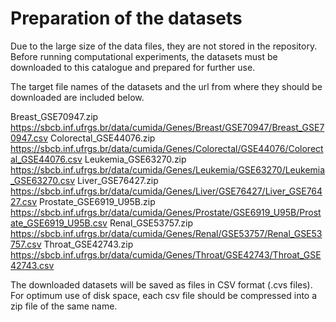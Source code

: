 # Preparation of the datasets

Due to the large size of the data files, they are not stored in the repository. Before running computational experiments, the datasets must be downloaded to this catalogue and prepared for further use.

The target file names of the datasets and the url from where they should be downloaded are included below.

Breast_GSE70947.zip https://sbcb.inf.ufrgs.br/data/cumida/Genes/Breast/GSE70947/Breast_GSE70947.csv
Colorectal_GSE44076.zip https://sbcb.inf.ufrgs.br/data/cumida/Genes/Colorectal/GSE44076/Colorectal_GSE44076.csv
Leukemia_GSE63270.zip https://sbcb.inf.ufrgs.br/data/cumida/Genes/Leukemia/GSE63270/Leukemia_GSE63270.csv
Liver_GSE76427.zip https://sbcb.inf.ufrgs.br/data/cumida/Genes/Liver/GSE76427/Liver_GSE76427.csv
Prostate_GSE6919_U95B.zip https://sbcb.inf.ufrgs.br/data/cumida/Genes/Prostate/GSE6919_U95B/Prostate_GSE6919_U95B.csv
Renal_GSE53757.zip https://sbcb.inf.ufrgs.br/data/cumida/Genes/Renal/GSE53757/Renal_GSE53757.csv
Throat_GSE42743.zip https://sbcb.inf.ufrgs.br/data/cumida/Genes/Throat/GSE42743/Throat_GSE42743.csv

The downloaded datasets will be saved as files in CSV format (.cvs files). For optimum use of disk space, each csv file should be compressed into a zip file of the same name.